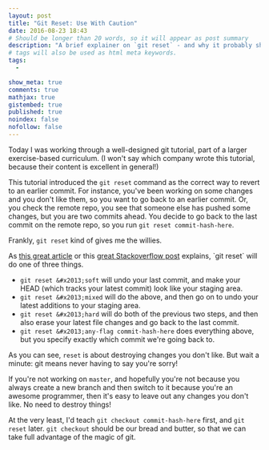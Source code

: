 ```yaml
---
layout: post
title: "Git Reset: Use With Caution"
date: 2016-08-23 18:43
# Should be longer than 20 words, so it will appear as post summary
description: "A brief explainer on `git reset` - and why it probably shouldn't be your go-to tool."
# tags will also be used as html meta keywords.
tags:
  - 

show_meta: true
comments: true
mathjax: true
gistembed: true
published: true
noindex: false
nofollow: false
---
```


Today I was working through a well-designed git tutorial, part of a larger
exercise-based curriculum. (I won't say which company wrote this tutorial,
because their content is excellent in general!)

This tutorial introduced the `git reset` command as the correct way to revert to
an earlier commit. For instance, you've been working on some changes and you
don't like them, so you want to go back to an earlier commit. Or, you check the
remote repo, you see that someone else has pushed some changes, but you are two
commits ahead. You decide to go back to the last commit on the remote repo, so
you run `git reset commit-hash-here`.

Frankly, `git reset` kind of gives me the willies.

As [this great article](https://git-scm.com/blog/2011/07/11/reset.html) or this [great Stackoverflow post](http://stackoverflow.com/questions/2530060/can-you-explain-what-git-reset-does-in-plain-english) explains, \`git reset\`
will do one of three things.

-   `git reset &#x2013;soft` will undo your last commit, and make your HEAD (which
    tracks your latest commit) look like your staging area.
-   `git reset &#x2013;mixed` will do the above, and then go on to undo your latest
    additions to your staging area.
-   `git reset &#x2013;hard` will do both of the previous two steps, and then also erase
    your latest file changes and go back to the last commit.
-   `git reset &#x2013;any-flag commit-hash-here` does everything above, but you specify
    exactly which commit we're going back to.

As you can see, `reset` is about destroying changes you don't like. But wait a
minute: git means never having to say you're sorry!

If you're not working on `master`, and hopefully you're not because you always
create a new branch and then switch to it because you're an awesome programmer,
then it's easy to leave out any changes you don't like. No need to destroy
things!

At the very least, I'd teach `git checkout commit-hash-here` first, and `git
reset` later. `git checkout` should be our bread and butter, so that we can take
full advantage of the magic of git.
